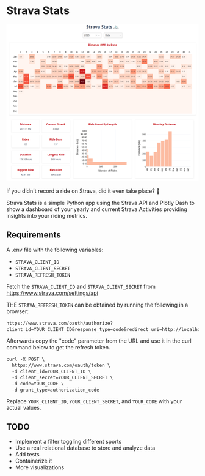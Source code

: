 # Strava Stats
<p align="center">
  <picture align="center">
    <img alt="Shows a dashboard of Strava Stats." src="https://github.com/syre/strava-stats/blob/main/images/strava_stats.png?raw=true">
  </picture>
</p>
If you didn't record a ride on Strava, did it even take place? 🤪

Strava Stats is a simple Python app using the Strava API and Plotly Dash to show a dashboard of your yearly and current Strava Activities providing insights into your riding metrics.

## Requirements
A .env file with the following variables:
- `STRAVA_CLIENT_ID`
- `STRAVA_CLIENT_SECRET`
- `STRAVA_REFRESH_TOKEN`

Fetch the `STRAVA_CLIENT_ID` and `STRAVA_CLIENT_SECRET` from https://www.strava.com/settings/api

THE `STRAVA_REFRESH_TOKEN` can be obtained by running the following in a browser:
```
https://www.strava.com/oauth/authorize?client_id=YOUR_CLIENT_ID&response_type=code&redirect_uri=http://localhost/exchange_token&approval_prompt=force&scope=activity:read_all
```
Afterwards copy the "code" parameter from the URL and use it in the curl command below to get the refresh token.
```
curl -X POST \
  https://www.strava.com/oauth/token \
  -d client_id=YOUR_CLIENT_ID \
  -d client_secret=YOUR_CLIENT_SECRET \
  -d code=YOUR_CODE \
  -d grant_type=authorization_code
```
Replace `YOUR_CLIENT_ID`, `YOUR_CLIENT_SECRET`, and `YOUR_CODE` with your actual values.

## TODO
- Implement a filter toggling different sports
- Use a real relational database to store and analyze data
- Add tests
- Containerize it
- More visualizations
